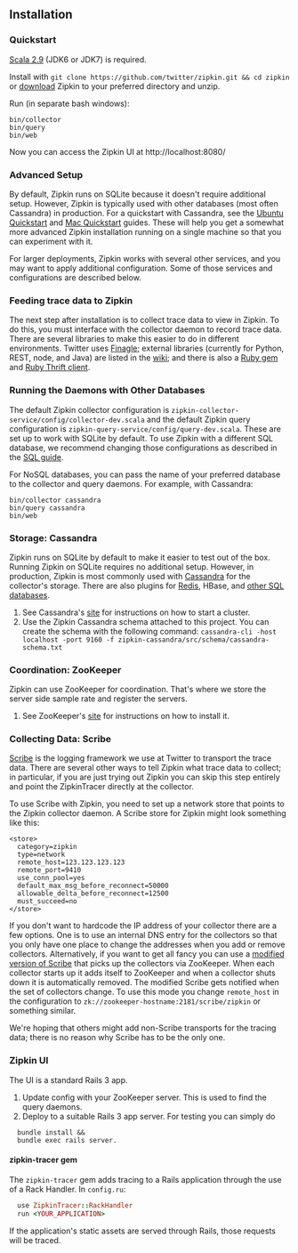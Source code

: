 ## Installation

### Quickstart

[Scala 2.9](http://www.scala-lang.org/downloads) (JDK6 or JDK7) is required.

Install with `git clone https://github.com/twitter/zipkin.git && cd zipkin` or
[download](https://github.com/twitter/zipkin/archive/master.zip) Zipkin to your
preferred directory and unzip.

Run (in separate bash windows):

    bin/collector
    bin/query
    bin/web

Now you can access the Zipkin UI at http://localhost:8080/

### Advanced Setup

By default, Zipkin runs on SQLite because it doesn't require additional setup.
However, Zipkin is typically used with other databases (most often Cassandra)
in production. For a quickstart with Cassandra, see the
[Ubuntu Quickstart](https://github.com/twitter/zipkin/blob/master/doc/ubuntu-quickstart.txt) and
[Mac Quickstart](https://github.com/twitter/zipkin/blob/master/doc/mac-quickstart.md) guides.
These will help you get a somewhat more advanced Zipkin installation running on
a single machine so that you can experiment with it.

For larger deployments, Zipkin works with several other services, and you may
want to apply additional configuration. Some of those services and
configurations are described below.

### Feeding trace data to Zipkin

The next step after installation is to collect trace data to view in Zipkin. To
do this, you must interface with the collector daemon to record trace data.
There are several libraries to make this easier to do in different
environments. Twitter uses
[Finagle](https://github.com/twitter/finagle/tree/master/finagle-zipkin);
external libraries (currently for Python, REST, node, and Java) are listed in the
[wiki](https://github.com/twitter/zipkin/wiki#external-projects-that-use-zipkin);
and there is also a [Ruby gem](https://rubygems.org/gems/finagle-thrift) and
[Ruby Thrift client](https://github.com/twitter/thrift_client).

### Running the Daemons with Other Databases

The default Zipkin collector configuration is
`zipkin-collector-service/config/collector-dev.scala` and the default Zipkin
query configuration is `zipkin-query-service/config/query-dev.scala`. These
are set up to work with SQLite by default. To use Zipkin with a different SQL
database, we recommend changing those configurations as described in the
[SQL guide](https://github.com/twitter/zipkin/blob/master/doc/sql-databases.md).

For NoSQL databases, you can pass the name of your preferred database to the
collector and query daemons. For example, with Cassandra:

    bin/collector cassandra
    bin/query cassandra
    bin/web

### Storage: Cassandra

Zipkin runs on SQLite by default to make it easier to test out of the box.
Running Zipkin on SQLite requires no additional setup. However, in production,
Zipkin is most commonly used with [Cassandra](http://cassandra.apache.org/) for
the collector's storage. There are also plugins for
[Redis](https://github.com/twitter/zipkin/blob/master/doc/redis.md), HBase, and
[other SQL databases](https://github.com/twitter/zipkin/blob/master/doc/sql-databases.md).

1. See Cassandra's <a href="http://cassandra.apache.org/">site</a> for instructions on how to start a cluster.
2. Use the Zipkin Cassandra schema attached to this project. You can create the schema with the following command:
`cassandra-cli -host localhost -port 9160 -f zipkin-cassandra/src/schema/cassandra-schema.txt`

### Coordination: ZooKeeper

Zipkin can use ZooKeeper for coordination. That's where we store the server side sample rate and register the servers.

1. See ZooKeeper's <a href="http://zookeeper.apache.org/">site</a> for instructions on how to install it.

### Collecting Data: Scribe

<a href="https://github.com/facebook/scribe">Scribe</a> is the logging
framework we use at Twitter to transport the trace data. There are several other
ways to tell Zipkin what trace data to collect; in particular, if you are just
trying out Zipkin you can skip this step entirely and point the ZipkinTracer
directly at the collector.

To use Scribe with Zipkin, you need to set up a network store that points to
the Zipkin collector daemon. A Scribe store for Zipkin might look something
like this:

    <store>
      category=zipkin
      type=network
      remote_host=123.123.123.123
      remote_port=9410
      use_conn_pool=yes
      default_max_msg_before_reconnect=50000
      allowable_delta_before_reconnect=12500
      must_succeed=no
    </store>

If you don't want to hardcode the IP address of your collector there are a few
options. One is to use an internal DNS entry for the collectors so that you only
have one place to change the addresses when you add or remove collectors.
Alternatively, if you want to get all fancy you can use a
[modified version of Scribe](https://github.com/traviscrawford/scribe) that
picks up the collectors via ZooKeeper. When each collector starts up it adds
itself to ZooKeeper and when a collector shuts down it is automatically
removed. The modified Scribe gets notified when the set of collectors change.
To use this mode you change `remote_host` in the configuration to
`zk://zookeeper-hostname:2181/scribe/zipkin` or something similar.

We're hoping that others might add non-Scribe transports for the tracing data;
there is no reason why Scribe has to be the only one.

### Zipkin UI

The UI is a standard Rails 3 app.

1. Update config with your ZooKeeper server. This is used to find the query daemons.
2. Deploy to a suitable Rails 3 app server. For testing you can simply do
```
  bundle install &&
  bundle exec rails server.
```

#### zipkin-tracer gem
The `zipkin-tracer` gem adds tracing to a Rails application through the use of a Rack Handler.
In `config.ru`:

```ruby
  use ZipkinTracer::RackHandler
  run <YOUR_APPLICATION>
```

If the application's static assets are served through Rails, those requests will be traced.

